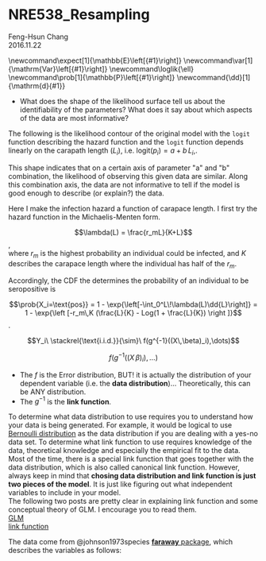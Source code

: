 # NRE538_Resampling
Feng-Hsun Chang  
2016.11.22  



\newcommand\expect[1]{\mathbb{E}\left[{#1}\right]}
\newcommand\var[1]{\mathrm{Var}\left[{#1}\right]}
\newcommand\loglik{\ell}
\newcommand\prob[1]{\mathbb{P}\left[{#1}\right]}
\newcommand{\dd}[1]{\mathrm{d}{#1}}

* What does the shape of the likelihood surface tell us about the identifiability of the parameters? What does it say about which aspects of the data are most informative?

The following is the likelihood contour of the original model with the `logit` function describing the hazard function and the `logit` function depends linearly on the carapath length ($L_i$), i.e. $\mathrm{logit}(p_i) = a + b\,L_i,$. 

This shape indicates that on a certain axis of parameter "a" and "b" combination, the likelihood of observing this given data are similar. Along this combination axis, the data are not informative to tell if the model is good enough to describe (or explain?) the data. 

Here I make the infection hazard a function of carapace length. I first try the hazard function in the Michaelis-Menten form. 

$$\lambda(L) = \frac{r_mL}{K+L}$$,  
where $r_m$ is the highest probability an individual could be infected, and $K$ describes the carapace length where the individual has half of the $r_m$. 

Accordingly, the CDF the determines the probability of an individual to be seropositive is 

$$\prob{X_i=\text{pos}} = 1 - \exp{\left[-\int_0^L\!\lambda(L)\dd{L}\right]} = 1 - \exp{\left [-r_m\,K (\frac{L}{K} - Log(1 + \frac{L}{K}) \right ]}$$.

$$Y_i\ \stackrel{\text{i.i.d.}}{\sim}\ f(g^{-1}((X\,\beta)_i),\dots)$$

$$f(g^{-1}((X\,\beta)_i),\dots)$$

- The $f$ is the Error distribution, BUT! it is actually the distribution of your dependent variable (i.e. the **data distribution**)... Theoretically, this can be ANY distribution.
- The $g^{-1}$ is the **link function**. 

To determine what data distribution to use requires you to understand how your data is being generated. For example, it would be logical to use [Bernoulli distribution](https://en.wikipedia.org/wiki/Bernoulli_distribution) as the data distribution if you are dealing with a yes-no data set. To determine what link function to use requires knowledge of the data, theoretical knowledge and especially the empirical fit to the data. Most of the time, there is a special link function that goes together with the data distribution, which is also called canonical link function. However, always keep in mind that __chosing data distribution and link function is just two pieces of the model__. It is just like figuring out what independent variables to include in your model.  
The following two posts are pretty clear in explaining link function and some conceptual theory of GLM. I encourage you to read them.  
[GLM](http://stats.stackexchange.com/questions/40876/difference-between-link-function-and-canonical-link-function-for-glm)  
[link function](http://stats.stackexchange.com/questions/20523/difference-between-logit-and-probit-models#30909)  

The data come from @johnson1973species [**faraway** package](http://people.bath.ac.uk/jjf23/ELM/), which describes the variables as follows:
